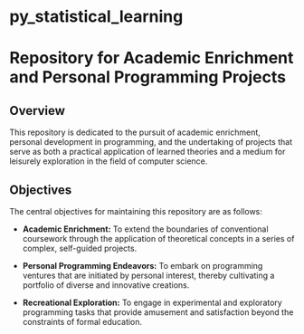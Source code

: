 # py_statistical_learning

# Repository for Academic Enrichment and Personal Programming Projects

## Overview

This repository is dedicated to the pursuit of academic enrichment, personal development in programming, and the undertaking of projects that serve as both a practical application of learned theories and a medium for leisurely exploration in the field of computer science.

## Objectives

The central objectives for maintaining this repository are as follows:

- **Academic Enrichment:** To extend the boundaries of conventional coursework through the application of theoretical concepts in a series of complex, self-guided projects.

- **Personal Programming Endeavors:** To embark on programming ventures that are initiated by personal interest, thereby cultivating a portfolio of diverse and innovative creations.

- **Recreational Exploration:** To engage in experimental and exploratory programming tasks that provide amusement and satisfaction beyond the constraints of formal education.
